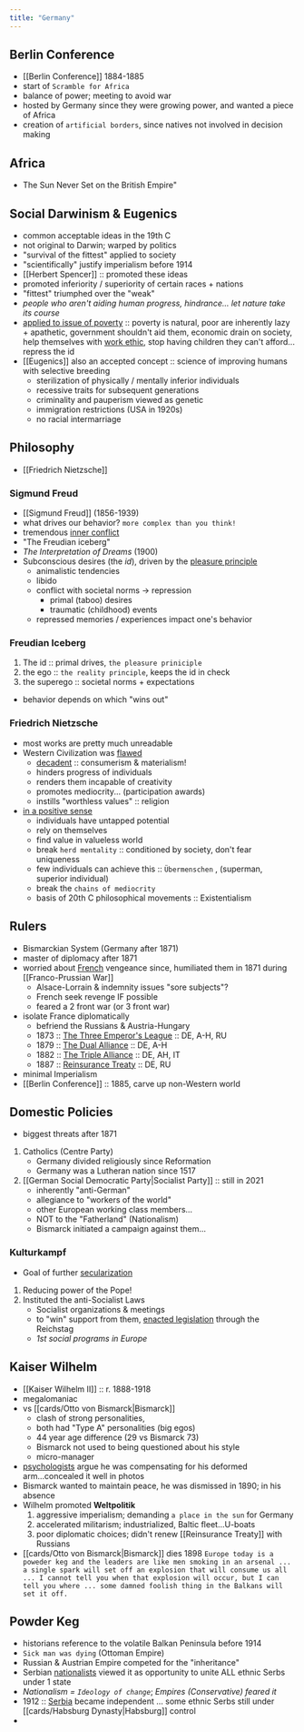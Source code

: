 ```yaml
---
title: "Germany"
---
```

## Berlin Conference
- [[Berlin Conference]] 1884-1885
- start of `Scramble for Africa`
- balance of power; meeting to avoid war
- hosted by Germany since they were growing power, and wanted a piece of Africa
- creation of `artificial borders`, since natives not involved in decision making
## Africa
- The Sun Never Set on the British Empire"
## Social Darwinism & Eugenics
- common acceptable ideas in the 19th C
- not original to Darwin; warped by politics
- "survival of the fittest" applied to society
- "scientifically" justify imperialism before 1914
- [[Herbert Spencer]] :: promoted these ideas
- promoted inferiority / superiority of certain races + nations
- "fittest" triumphed over the "weak"
- *people who aren't aiding human progress, hindrance... let nature take its course*
- <u>applied to issue of poverty</u> :: poverty is natural, poor are inherently lazy + apathetic, government shouldn't aid them, economic drain on society, help themselves with <u>work ethic</u>, stop having children they can't afford... repress the id
- [[Eugenics]] also an accepted concept :: science of improving humans with selective breeding
	- sterilization of physically / mentally inferior individuals
	- recessive traits for subsequent generations
	- criminality and pauperism viewed as genetic
	- immigration restrictions (USA in 1920s)
	- no racial intermarriage
## Philosophy
- [[Friedrich Nietzsche]]
### Sigmund Freud
- [[Sigmund Freud]] (1856-1939)
- what drives our behavior? `more complex than you think!`
- tremendous <u>inner conflict</u>
- "The Freudian iceberg"
- *The Interpretation of Dreams* (1900)
- Subconscious desires (the *id*), driven by the <u>pleasure principle</u>
	- animalistic tendencies
	- libido
	- conflict with societal norms -> repression
		- primal (taboo) desires
		- traumatic (childhood) events
	- repressed memories / experiences impact one's behavior
### Freudian Iceberg
1. The id :: primal drives, `the pleasure priniciple`
2. the ego :: `the reality principle`, keeps the id in check
3. the superego :: societal norms + expectations
- behavior depends on which "wins out"
### Friedrich Nietzsche
- most works are pretty much unreadable
- Western Civilization was <u>flawed</u>
	- <u>decadent</u> :: consumerism & materialism!
	- hinders progress of individuals
	- renders them incapable of creativity
	- promotes mediocrity... (participation awards)
	- instills "worthless values" :: religion
- <u>in a positive sense</u>
	- individuals have untapped potential
	- rely on themselves
	- find value in valueless world
	- break `herd mentality` :: conditioned by society, don't fear uniqueness
	- few individuals can achieve this :: `Übermenschen` , (superman, superior individual)
	- break the `chains of mediocrity`
	- basis of 20th C philosophical movements :: Existentialism
## Rulers
- Bismarckian System (Germany after 1871)
- master of diplomacy after 1871
- worried about <u>French</u> vengeance since, humiliated them in 1871 during [[Franco-Prussian War]]
	- Alsace-Lorrain & indemnity issues "sore subjects"?
	- French seek revenge IF possible
	- feared a 2 front war (or 3 front war)
- isolate France diplomatically
	- befriend the Russians & Austria-Hungary
	- 1873 :: <u>The Three Emperor's League</u> :: DE, A-H, RU
	- 1879 :: <u>The Dual Alliance</u> :: DE, A-H
	- 1882 :: <u>The Triple Alliance</u> :: DE, AH, IT
	- 1887 :: <u>Reinsurance Treaty</u> :: DE, RU
- minimal Imperialism
- [[Berlin Conference]] :: 1885, carve up non-Western world
## Domestic Policies
- biggest threats after 1871
1. Catholics (Centre Party)
	- Germany divided religiously since Reformation
	- Germany was a Lutheran nation since 1517
2. [[German Social Democratic Party|Socialist Party]] :: still in 2021
	- inherently "anti-German"
	- allegiance to "workers of the world"
	- other European working class members...
	- NOT to the "Fatherland" (Nationalism)
	- Bismarck initiated a campaign against them...
### Kulturkampf
- Goal of further <u>secularization</u> 
1. Reducing power of the Pope!
2. Instituted the anti-Socialist Laws
	- Socialist organizations & meetings
	- to "win" support from them, <u>enacted legislation</u> through the Reichstag
	- *1st social programs in Europe*
## Kaiser Wilhelm
- [[Kaiser Wilhelm II]] :: r. 1888-1918
- megalomaniac
- vs [[cards/Otto von Bismarck|Bismarck]]
	- clash of strong personalities,
	- both had "Type A" personalities (big egos)
	- 44 year age difference (29 vs Bismarck 73)
	- Bismarck not used to being questioned about his style
	- micro-manager
- <u>psychologists</u> argue he was compensating for his deformed arm...concealed it well in photos
- Bismarck wanted to maintain peace, he was dismissed in 1890; in his absence
- Wilhelm promoted **Weltpolitik**
	1. aggressive imperialism; demanding `a place in the sun` for Germany
	2. accelerated militarism; industrialized, Baltic fleet...U-boats
	3. poor diplomatic choices; didn't renew [[Reinsurance Treaty]] with Russians
- [[cards/Otto von Bismarck|Bismarck]] dies 1898 `Europe today is a poweder keg and the leaders are like men smoking in an arsenal ... a single spark will set off an explosion that will consume us all ... I cannot tell you when that explosion will occur, but I can tell you where ... some damned foolish thing in the Balkans will set it off.`
## Powder Keg
- historians reference to the volatile Balkan Peninsula before 1914
- `Sick man was dying` (Ottoman Empire)
- Russian & Austrian Empire competed for the "inheritance"
- Serbian <u>nationalists</u> viewed it as opportunity to unite ALL ethnic Serbs under 1 state
- *Nationalism = `Ideology of change`*; *Empires (Conservative) feared it*
- 1912 :: <u>Serbia</u> became independent ... some ethnic Serbs still under [[cards/Habsburg Dynasty|Habsburg]] control
- 